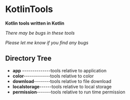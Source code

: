 # KotlinTools
**Kotlin tools written in Kotlin**

*There may be bugs in these tools*

*Please let me know if you find any bugs*



## Directory Tree

- **app** --------------tools relative to application
- **color**-------------tools relative to color
- **download**--------tools relative to file download
- **localstorage**------tools relative to local storage
- **permission**-------tools relative to run time permission
